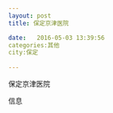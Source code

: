 ```yaml
--- 
layout: post 
title: 保定京津医院

date:   2016-05-03 13:39:56 
categories:其他  
city:保定
  
--- 
```

   
保定京津医院

信息


